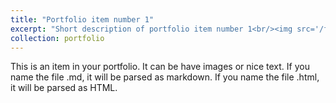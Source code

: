 ```yaml
---
title: "Portfolio item number 1"
excerpt: "Short description of portfolio item number 1<br/><img src='/files/paper1.pdf'>"
collection: portfolio
---
```


This is an item in your portfolio. It can be have images or nice text. If you name the file .md, it will be parsed as markdown. If you name the file .html, it will be parsed as HTML. 
